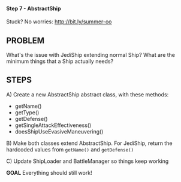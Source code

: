 #### Step 7 - AbstractShip
Stuck? No worries: http://bit.ly/summer-oo

## PROBLEM

What's the issue with JediShip extending normal Ship? What are the
minimum things that a Ship actually needs?

## STEPS

A) Create a new AbstractShip abstract class, with these methods:
- getName()
- getType()
- getDefense()
- getSingleAttackEffectiveness()
- doesShipUseEvasiveManeuvering()

B) Make both classes extend AbstractShip. For JediShip,
return the hardcoded values from `getName()` and `getDefense()`

C) Update ShipLoader and BattleManager so things keep working

**GOAL**
Everything should still work!
